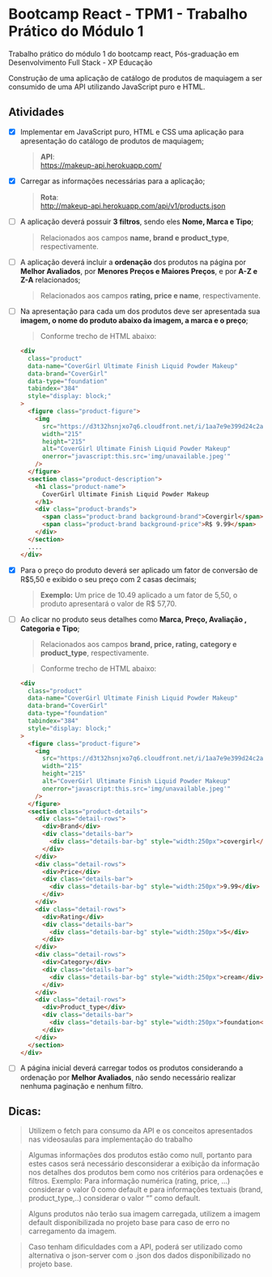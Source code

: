 # Bootcamp React - TPM1 - Trabalho Prático do Módulo 1

Trabalho prático do módulo 1 do bootcamp react, Pós-graduação em Desenvolvimento Full Stack - XP Educação

Construção de uma aplicação de catálogo de produtos de maquiagem a ser consumido de uma API utilizando JavaScript puro e HTML.

## Atividades

- [x] Implementar em JavaScript puro, HTML e CSS uma aplicação para apresentação do catálogo de produtos de maquiagem;

  > **API**:  
  > https://makeup-api.herokuapp.com/

- [x] Carregar as informações necessárias para a aplicação;

  > **Rota**:  
  > http://makeup-api.herokuapp.com/api/v1/products.json

- [ ] A aplicação deverá possuir **3 filtros**, sendo eles **Nome, Marca e Tipo**;

  > Relacionados aos campos **name, brand e product_type**, respectivamente.

- [ ] A aplicação deverá incluir a **ordenação** dos produtos na página por **Melhor Avaliados**, por **Menores Preços e Maiores Preços**, e por **A-Z e Z-A** relacionados;

  > Relacionados aos campos **rating, price e name**, respectivamente.

- [ ] Na apresentação para cada um dos produtos deve ser apresentada sua **imagem, o nome do produto abaixo da imagem, a marca e o preço**;

  > Conforme trecho de HTML abaixo:

  ```html
  <div
    class="product"
    data-name="CoverGirl Ultimate Finish Liquid Powder Makeup"
    data-brand="CoverGirl"
    data-type="foundation"
    tabindex="384"
    style="display: block;"
  >
    <figure class="product-figure">
      <img
        src="https://d3t32hsnjxo7q6.cloudfront.net/i/1aa7e9e399d24c2a747137df51026ed2_ra,w158,h184_pa,w158,h184.jpeg"
        width="215"
        height="215"
        alt="CoverGirl Ultimate Finish Liquid Powder Makeup"
        onerror="javascript:this.src='img/unavailable.jpeg'"
      />
    </figure>
    <section class="product-description">
      <h1 class="product-name">
        CoverGirl Ultimate Finish Liquid Powder Makeup
      </h1>
      <div class="product-brands">
        <span class="product-brand background-brand">Covergirl</span>
        <span class="product-brand background-price">R$ 9.99</span>
      </div>
    </section>
    ....
  </div>
  ```

- [x] Para o preço do produto deverá ser aplicado um fator de conversão de R$5,50 e exibido o seu preço com 2 casas decimais;

  > **Exemplo:** Um price de 10.49 aplicado a um fator de 5,50, o produto apresentará o valor de R$ 57,70.

- [ ] Ao clicar no produto seus detalhes como **Marca, Preço, Avaliação
      , Categoria e Tipo**;

  > Relacionados aos campos **brand, price, rating, category e product_type**, respectivamente.

  > Conforme trecho de HTML abaixo:

  ```html
  <div
    class="product"
    data-name="CoverGirl Ultimate Finish Liquid Powder Makeup"
    data-brand="CoverGirl"
    data-type="foundation"
    tabindex="384"
    style="display: block;"
  >
    <figure class="product-figure">
      <img
        src="https://d3t32hsnjxo7q6.cloudfront.net/i/1aa7e9e399d24c2a747137df51026ed2_ra,w158,h184_pa,w158,h184.jpeg"
        width="215"
        height="215"
        alt="CoverGirl Ultimate Finish Liquid Powder Makeup"
        onerror="javascript:this.src='img/unavailable.jpeg'"
      />
    </figure>
    <section class="product-details">
      <div class="detail-rows">
        <div>Brand</div>
        <div class="details-bar">
          <div class="details-bar-bg" style="width:250px">covergirl</div>
        </div>
      </div>
      <div class="detail-rows">
        <div>Price</div>
        <div class="details-bar">
          <div class="details-bar-bg" style="width:250px">9.99</div>
        </div>
      </div>
      <div class="detail-rows">
        <div>Rating</div>
        <div class="details-bar">
          <div class="details-bar-bg" style="width:250px">5</div>
        </div>
      </div>
      <div class="detail-rows">
        <div>Category</div>
        <div class="details-bar">
          <div class="details-bar-bg" style="width:250px">cream</div>
        </div>
      </div>
      <div class="detail-rows">
        <div>Product_type</div>
        <div class="details-bar">
          <div class="details-bar-bg" style="width:250px">foundation</div>
        </div>
      </div>
    </section>
  </div>
  ```

- [ ] A página inicial deverá carregar todos os produtos considerando a ordenação por **Melhor Avaliados**, não sendo necessário realizar nenhuma paginação e nenhum filtro.

## Dicas:

> Utilizem o fetch para consumo da API e os conceitos apresentados nas videosaulas para implementação do trabalho

> Algumas informações dos produtos estão como null, portanto para estes casos será necessário desconsiderar a exibição da informação nos detalhes dos produtos bem como nos critérios para ordenações e filtros. Exemplo: Para informação numérica (rating, price, ...) considerar o valor 0 como default e para informações textuais (brand, product_type,..) considerar o valor “” como default.

> Alguns produtos não terão sua imagem carregada, utilizem a imagem default disponibilizada no projeto base para caso de erro no carregamento da imagem.

> Caso tenham dificuldades com a API, poderá ser utilizado como alternativa o json-server com o .json dos dados disponibilizado no projeto base.
